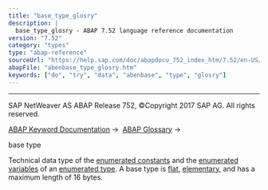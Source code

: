 ```yaml
---
title: "base_type_glosry"
description: |
  base_type_glosry - ABAP 7.52 language reference documentation
version: "7.52"
category: "types"
type: "abap-reference"
sourceUrl: "https://help.sap.com/doc/abapdocu_752_index_htm/7.52/en-US/abenbase_type_glosry.htm"
abapFile: "abenbase_type_glosry.htm"
keywords: ["do", "try", "data", "abenbase", "type", "glosry"]
---
```


* * *

SAP NetWeaver AS ABAP Release 752, ©Copyright 2017 SAP AG. All rights reserved.

[ABAP Keyword Documentation](https://help.sap.com/doc/abapdocu_752_index_htm/7.52/en-US/abenabap.htm) →  [ABAP Glossary](https://help.sap.com/doc/abapdocu_752_index_htm/7.52/en-US/abenabap_glossary.htm) → 

base type

Technical data type of the [enumerated constants](https://help.sap.com/doc/abapdocu_752_index_htm/7.52/en-US/abenenumerated_constant_glosry.htm "Glossary Entry") and the [enumerated variables](https://help.sap.com/doc/abapdocu_752_index_htm/7.52/en-US/abenenumerated_variable_glosry.htm "Glossary Entry") of an [enumerated type](https://help.sap.com/doc/abapdocu_752_index_htm/7.52/en-US/abenenumerated_type_glosry.htm "Glossary Entry"). A base type is [flat](https://help.sap.com/doc/abapdocu_752_index_htm/7.52/en-US/abenflat_glosry.htm "Glossary Entry"), [elementary](https://help.sap.com/doc/abapdocu_752_index_htm/7.52/en-US/abenelementary_data_type_glosry.htm "Glossary Entry"), and has a maximum length of 16 bytes.